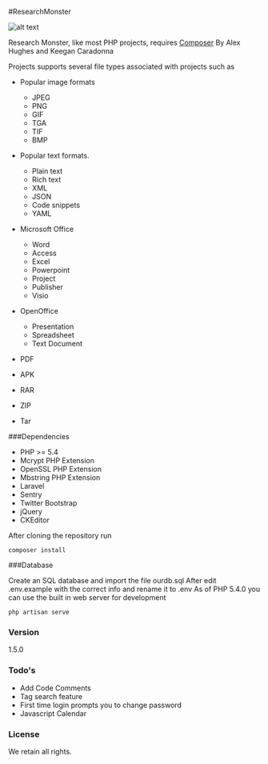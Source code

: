 #ResearchMonster

![alt text](https://travis-ci.org/g0ddish/RM.svg "Travis CI")

Research Monster, like most PHP projects, requires [Composer](https://getcomposer.org)
By Alex Hughes and Keegan Caradonna

 Projects supports several file types associated with projects such as 

- Popular image formats
    * JPEG
    * PNG
    * GIF
    * TGA
    * TIF
    * BMP
- Popular text formats.
    * Plain text
    * Rich text
    * XML
    * JSON
    * Code snippets
    * YAML

- Microsoft Office
    * Word
    * Access
    * Excel
    * Powerpoint
    * Project
    * Publisher 
    * Visio
- OpenOffice
    * Presentation
    * Spreadsheet
    * Text Document
- PDF
- APK
- RAR
- ZIP
- Tar


###Dependencies

- PHP >= 5.4
- Mcrypt PHP Extension
- OpenSSL PHP Extension
- Mbstring PHP Extension
- Laravel
- Sentry
- Twitter Bootstrap
- jQuery
- CKEditor

After cloning the repository run

```
composer install
```

###Database

Create an SQL database and import the file ourdb.sql
After edit .env.example with the correct info and rename it to .env
As of PHP 5.4.0 you can use the built in web server for development

    php artisan serve


### Version

1.5.0

### Todo's

 - Add Code Comments
 - Tag search feature
 - First time login prompts you to change password
 - Javascript Calendar

### License

We retain all rights.

